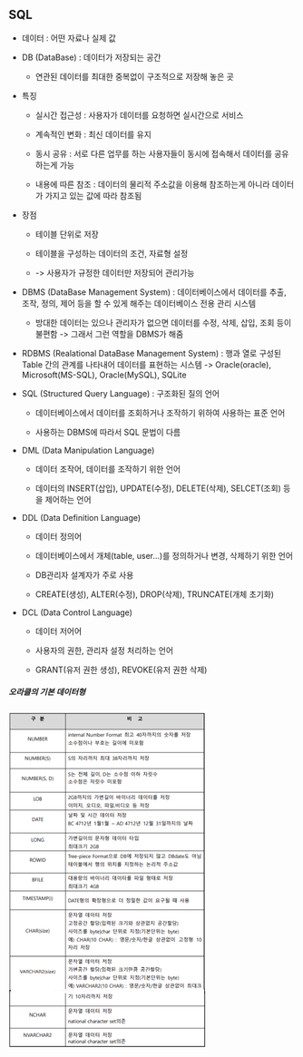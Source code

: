 ## SQL

* 데이터 : 어떤 자료나 실제 값

* DB (DataBase) : 데이터가 저장되는 공간
  
  * 연관된 데이터를 최대한 중복없이 구조적으로 저장해 놓은 곳

* 특징
  
  * 실시간 접근성 : 사용자가 데이터를 요청하면 실시간으로 서비스
  
  * 계속적인 변화 : 최신 데이터를 유지
  
  * 동시 공유 : 서로 다른 업무를 하는 사용자들이 동시에 접속해서 데이터를 공유하는게 가능
  
  * 내용에 따른 참조 : 데이터의 물리적 주소값을 이용해 참조하는게 아니라 데이터가 가지고 있는 값에 따라 참조됨

* 장점
  
  * 테이블 단위로 저장
  
  * 테이블을 구성하는 데이터의 조건, 자료형 설정 
  
  * -> 사용자가 규정한 데이터만 저장되어 관리가능



* DBMS (DataBase Management System) : 데이터베이스에서 데이터를 추출, 조작, 정의, 제어 등을 할 수 있게 해주는 데이터베이스 전용 관리 시스템
  
  * 방대한 데이터는 있으나 관리자가 없으면 데이터를 수정, 삭제, 삽입, 조회 등이 불편함 -> 그래서 그런 역할을 DBMS가 해줌

* RDBMS (Realational DataBase Management System) : 행과 열로 구성된 Table 간의 관계를 나타내어 데이터를 표현하는 시스템 -> Oracle(oracle), Microsoft(MS-SQL), Oracle(MySQL), SQLite



* SQL (Structured Query Language) : 구조화된 질의 언어
  
  * 데이터베이스에서 데이터를 조회하거나 조작하기 위하여 사용하는 표준 언어
  
  * 사용하는 DBMS에 따라서 SQL 문법이 다름



* DML (Data Manipulation Language) 
  
  * 데이터 조작어, 데이터를 조작하기 위한 언어
  
  * 데이터의 INSERT(삽입), UPDATE(수정), DELETE(삭제), SELCET(조회) 등을 제어하는 언어

* DDL (Data Definition Language)
  
  * 데이터 정의어
  
  * 데이터베이스에서 개체(table, user...)를 정의하거나 변경, 삭제하기 위한 언어
  
  * DB관리자 설계자가 주로 사용
  
  * CREATE(생성), ALTER(수정), DROP(삭제), TRUNCATE(개체 초기화)

* DCL (Data Control Language)
  
  * 데이터 저어어
  
  * 사용자의 권한, 관리자 설정 처리하는 언어
  
  * GRANT(유저 권한 생성), REVOKE(유저 권한 삭제)
  
  

##### 오라클의 기본 데이터형

<img src = "https://github.com/DeveloperDulli/T.I.L/blob/master/SQL/img/sql_data.png">
